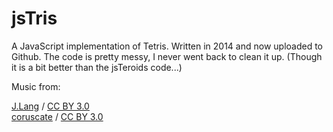 # jsTris
A JavaScript implementation of Tetris. Written in 2014 and now uploaded to Github. The code is pretty messy, I never went back to clean it up. (Though it is a bit better than the jsTeroids code...)

Music from:

<div xmlns:cc="http://creativecommons.org/ns#" about="urn:sha1:NBRPXTZTZ7MQL2GWXDOF3NFM2FBRPVHE"><a rel="cc:attributionURL" property="cc:attributionName" href="http://ccmixter.org/files/djlang59/37792"> J.Lang</a> / <a rel="license" href="http://creativecommons.org/licenses/by/3.0/">CC BY 3.0</a></div>
<div xmlns:cc="http://creativecommons.org/ns#" about="urn:sha1:KPBNBTGALME7WRA32GGFPTRARUZP4CJ5"><a rel="cc:attributionURL" property="cc:attributionName" href="http://ccmixter.org/files/Coruscate/44904"> coruscate</a> / <a rel="license" href="http://creativecommons.org/licenses/by/3.0/">CC BY 3.0</a></div>
